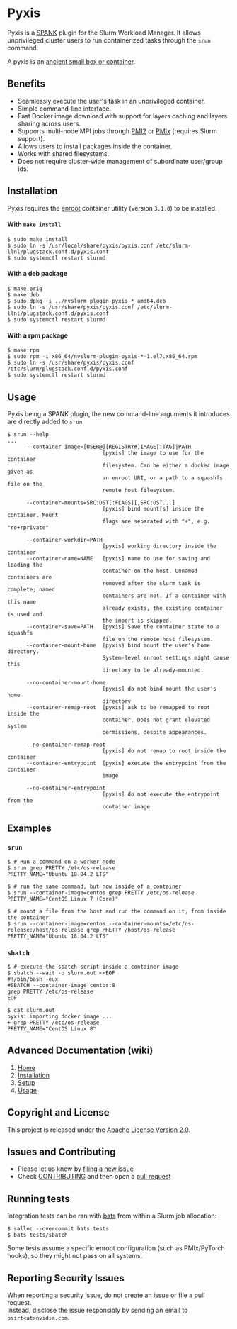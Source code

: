 # Pyxis

Pyxis is a [SPANK](https://slurm.schedmd.com/spank.html) plugin for the Slurm Workload Manager.
It allows unprivileged cluster users to run containerized tasks through the `srun` command.

A pyxis is an [ancient small box or container](https://en.wikipedia.org/wiki/Pyxis_(vessel)).

## Benefits

* Seamlessly execute the user's task in an unprivileged container.
* Simple command-line interface.
* Fast Docker image download with support for layers caching and layers sharing across users.
* Supports multi-node MPI jobs through [PMI2](https://slurm.schedmd.com/mpi_guide.html) or [PMIx](https://pmix.org/) (requires Slurm support).
* Allows users to install packages inside the container.
* Works with shared filesystems.
* Does not require cluster-wide management of subordinate user/group ids.

## Installation
Pyxis requires the [enroot](https://github.com/nvidia/enroot) container utility (version `3.1.0`) to be installed.

#### With `make install`
```console
$ sudo make install
$ sudo ln -s /usr/local/share/pyxis/pyxis.conf /etc/slurm-llnl/plugstack.conf.d/pyxis.conf
$ sudo systemctl restart slurmd
```

#### With a deb package
```console
$ make orig
$ make deb
$ sudo dpkg -i ../nvslurm-plugin-pyxis_*_amd64.deb
$ sudo ln -s /usr/share/pyxis/pyxis.conf /etc/slurm-llnl/plugstack.conf.d/pyxis.conf
$ sudo systemctl restart slurmd
```

#### With a rpm package
```console
$ make rpm
$ sudo rpm -i x86_64/nvslurm-plugin-pyxis-*-1.el7.x86_64.rpm
$ sudo ln -s /usr/share/pyxis/pyxis.conf /etc/slurm/plugstack.conf.d/pyxis.conf
$ sudo systemctl restart slurmd
```

## Usage
Pyxis being a SPANK plugin, the new command-line arguments it introduces are directly added to `srun`.

```
$ srun --help
...
      --container-image=[USER@][REGISTRY#]IMAGE[:TAG]|PATH
                              [pyxis] the image to use for the container
                              filesystem. Can be either a docker image given as
                              an enroot URI, or a path to a squashfs file on the
                              remote host filesystem.

      --container-mounts=SRC:DST[:FLAGS][,SRC:DST...]
                              [pyxis] bind mount[s] inside the container. Mount
                              flags are separated with "+", e.g. "ro+rprivate"

      --container-workdir=PATH
                              [pyxis] working directory inside the container
      --container-name=NAME   [pyxis] name to use for saving and loading the
                              container on the host. Unnamed containers are
                              removed after the slurm task is complete; named
                              containers are not. If a container with this name
                              already exists, the existing container is used and
                              the import is skipped.
      --container-save=PATH   [pyxis] Save the container state to a squashfs
                              file on the remote host filesystem.
      --container-mount-home  [pyxis] bind mount the user's home directory.
                              System-level enroot settings might cause this
                              directory to be already-mounted.

      --no-container-mount-home
                              [pyxis] do not bind mount the user's home
                              directory
      --container-remap-root  [pyxis] ask to be remapped to root inside the
                              container. Does not grant elevated system
                              permissions, despite appearances.

      --no-container-remap-root
                              [pyxis] do not remap to root inside the container
      --container-entrypoint  [pyxis] execute the entrypoint from the container
                              image

      --no-container-entrypoint
                              [pyxis] do not execute the entrypoint from the
                              container image
```

## Examples

### `srun`
```console
$ # Run a command on a worker node
$ srun grep PRETTY /etc/os-release
PRETTY_NAME="Ubuntu 18.04.2 LTS"

$ # run the same command, but now inside of a container
$ srun --container-image=centos grep PRETTY /etc/os-release
PRETTY_NAME="CentOS Linux 7 (Core)"

$ # mount a file from the host and run the command on it, from inside the container
$ srun --container-image=centos --container-mounts=/etc/os-release:/host/os-release grep PRETTY /host/os-release
PRETTY_NAME="Ubuntu 18.04.2 LTS"
```

### `sbatch`
```console
$ # execute the sbatch script inside a container image
$ sbatch --wait -o slurm.out <<EOF
#!/bin/bash -eux
#SBATCH --container-image centos:8
grep PRETTY /etc/os-release
EOF

$ cat slurm.out
pyxis: importing docker image ...
+ grep PRETTY /etc/os-release
PRETTY_NAME="CentOS Linux 8"
```

## Advanced Documentation (wiki)
1. [Home](https://github.com/NVIDIA/pyxis/wiki/Home)
1. [Installation](https://github.com/NVIDIA/pyxis/wiki/Installation)
1. [Setup](https://github.com/NVIDIA/pyxis/wiki/Setup)
1. [Usage](https://github.com/NVIDIA/pyxis/wiki/Usage)

## Copyright and License

This project is released under the [Apache License Version 2.0](https://github.com/NVIDIA/pyxis/blob/master/LICENSE).

## Issues and Contributing

* Please let us know by [filing a new issue](https://github.com/NVIDIA/pyxis/issues/new)
* Check [CONTRIBUTING](CONTRIBUTING.md) and then open a [pull request](https://help.github.com/articles/using-pull-requests/)

## Running tests
Integration tests can be ran with [bats](https://github.com/bats-core/bats-core) from within a Slurm job allocation:
```console
$ salloc --overcommit bats tests
$ bats tests/sbatch
```
Some tests assume a specific enroot configuration (such as PMIx/PyTorch hooks), so they might not pass on all systems.

## Reporting Security Issues

When reporting a security issue, do not create an issue or file a pull request.  
Instead, disclose the issue responsibly by sending an email to `psirt<at>nvidia.com`.
